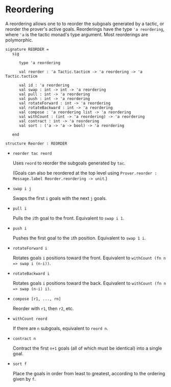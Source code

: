 # Reordering

A reordering allows one to to reorder the subgoals generated by a
tactic, or reorder the prover's active goals.  Reorderings have the
type `'a reordering`, where `'a` is the tactic monad's type
argument.  Most reorderings are polymorphic.

    signature REORDER =
       sig

          type 'a reordering

          val reorder : 'a Tactic.tacticm -> 'a reordering -> 'a Tactic.tacticm

          val id : 'a reordering
          val swap : int -> int -> 'a reordering
          val pull : int -> 'a reordering
          val push : int -> 'a reordering
          val rotateForward : int -> 'a reordering
          val rotateBackward : int -> 'a reordering
          val compose : 'a reordering list -> 'a reordering
          val withCount : (int -> 'a reordering) -> 'a reordering
          val contract : int -> 'a reordering
          val sort : ('a -> 'a -> bool) -> 'a reordering
    
       end

    structure Reorder : REORDER

- `reorder tac reord`

  Uses `reord` to reorder the subgoals generated by `tac`.

  (Goals can also be reordered at the top level using 
  `Prover.reorder : Message.label Reorder.reordering -> unit`.)

- `swap i j`

  Swaps the first `i` goals with the next `j` goals.

- `pull i`

  Pulls the `i`th goal to the front.  Equivalent to `swap i 1`.

- `push i`

  Pushes the first goal to the `i`th position.  Equivalent to `swap 1 i`.

- `rotateForward i` 

  Rotates goals `i` positions toward the front.  Equivalent to
  `withCount (fn n => swap i (n-i))`.

- `rotateBackward i`

  Rotates goals `i` positions toward the back.  Equivalent to
  `withCount (fn n => swap (n-i) i)`.

- `compose [r1, ..., rn]`

  Reorder with `r1`, then `r2`, etc.

- `withCount reord`

  If there are `n` subgoals, equivalent to `reord n`.

- `contract n`

  Contract the first `n+1` goals (all of which must be identical) into
  a single goal.

- `sort f`

  Place the goals in order from least to greatest, according to the
  ordering given by `f`.
